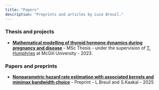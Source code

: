 ```yaml
---
title: "Papers"
description: "Preprints and articles by Luce Breuil."
---
```


### Thesis and projects

* [**Mathematical modelling of thyroid hormone dynamics during pregnancy and disease**](https://escholarship.mcgill.ca/concern/theses/7s75dj955) - MSc Thesis - under the supervision of [T. Humphries](https://www.math.mcgill.ca/humphries/) at McGill University - 2023.


### Papers and preprints 

* [**Nonparametric hazard rate estimation with associated kernels and minimax bandwidth choice**](https://hal.science/UNIV-PARIS8-OA/hal-05288290v1) - Preprint - L.Breuil and S.Kaakaï - 2025